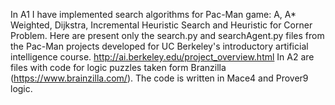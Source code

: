In A1 I have implemented search algorithms for Pac-Man game: A, A* Weighted, Dijkstra, Incremental Heuristic Search and Heuristic for Corner Problem. Here are present only the search.py and searchAgent.py files from the Pac-Man projects developed for UC Berkeley's introductory artificial intelligence course. http://ai.berkeley.edu/project_overview.html
In A2 are files with code for logic puzzles taken form Branzilla (https://www.brainzilla.com/). The code is written in Mace4 and Prover9 logic.
